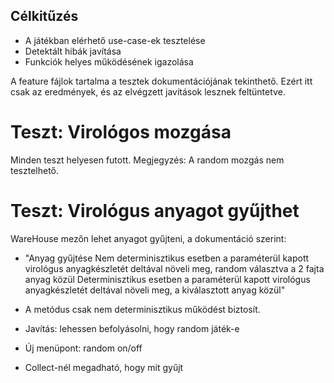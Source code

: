 ## Célkitűzés

- A játékban elérhető use-case-ek tesztelése
- Detektált hibák javítása
- Funkciók helyes működésének igazolása

A feature fájlok tartalma a tesztek dokumentációjának tekinthető. Ezért itt csak az eredmények, és az elvégzett javítások lesznek feltüntetve.

# Teszt: Virológos mozgása

Minden teszt helyesen futott.
Megjegyzés: A random mozgás nem tesztelhető.

# Teszt: Virológus anyagot gyűjthet

WareHouse mezőn lehet anyagot gyűjteni, a dokumentáció szerint:

- "Anyag gyűjtése
  Nem determinisztikus esetben a paraméterül kapott virológus anyagkészletét deltával növeli meg, random választva a 2 fajta anyag közül
  Determinisztikus esetben a paraméterül kapott virológus anyagkészletét deltával növeli meg, a kiválasztott anyag közül"

- A metódus csak nem determinisztikus működést biztosít.
- Javítás: lehessen befolyásolni, hogy random játék-e
- Új menüpont: random on/off
- Collect-nél megadható, hogy mit gyűjt
